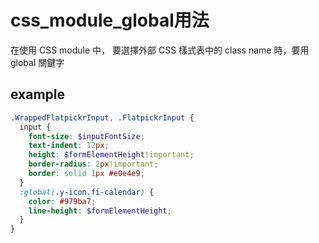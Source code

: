# css_module_global用法

在使用 CSS module 中，
要選擇外部 CSS 樣式表中的 class name 時，要用 global 關鍵字

## example

```scss
.WrappedFlatpickrInput, .FlatpickrInput {
  input {
    font-size: $inputFontSize;
    text-indent: 12px;
    height: $formElementHeight!important;
    border-radius: 2px!important;
    border: solid 1px #e0e4e9;
  }
  :global(.y-icon.fi-calendar) {
    color: #979ba7;
    line-height: $formElementHeight;
  }
}

```


